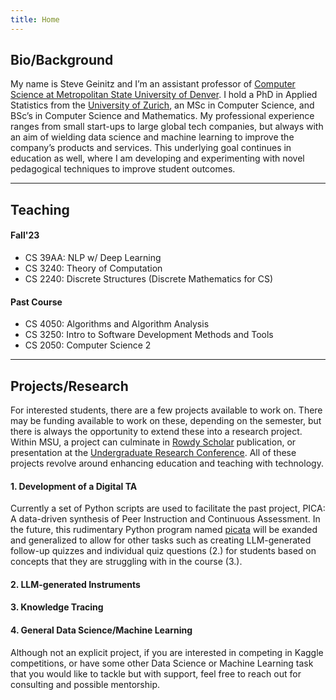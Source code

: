 ```yaml
---
title: Home
---
```


## Bio/Background
My name is Steve Geinitz and I’m an assistant professor of [Computer Science at Metropolitan State University of Denver](https://www.msudenver.edu/computer-sciences/). I hold a PhD in Applied Statistics from the [University of Zurich](https://www.uzh.ch/en.html), an MSc in Computer Science, and BSc’s in Computer Science and Mathematics. My professional experience ranges from small start-ups to large global tech companies, but always with an aim of wielding data science and machine learning to improve the company’s products and services. This underlying goal continues in education as well, where I am developing and experimenting with novel pedagogical techniques to improve student outcomes. 

___

## Teaching

#### Fall'23
- CS 39AA: NLP w/ Deep Learning
- CS 3240: Theory of Computation
- CS 2240: Discrete Structures (Discrete Mathematics for CS)
  
#### Past Course
- CS 4050: Algorithms and Algorithm Analysis
- CS 3250: Intro to Software Development Methods and Tools
- CS 2050: Computer Science 2
 


___

## Projects/Research
For interested students, there are a few projects available to work on. There may be funding available to work on these, depending on the semester, but there is always the opportunity to extend these into a research project. Within MSU, a project can culminate in [Rowdy Scholar](https://www.msudenver.edu/rowdy-scholar/) publication, or presentation at the [Undergraduate Research Conference](https://www.msudenver.edu/undergraduate-research-creative-scholarship-program/undergraduate-research-conference/). All of these projects revolve around enhancing education and teaching with technology. 


#### 1. Development of a Digital TA
Currently a set of Python scripts are used to facilitate the past project, PICA: A data-driven synthesis of Peer Instruction and Continuous Assessment. In the future, this rudimentary Python program named [picata](https://github.com/sgeinitz/picata) will be exanded and generalized to allow for other tasks such as creating LLM-generated follow-up quizzes and individual quiz questions (2.) for students based on concepts that they are struggling with in the course (3.). 

#### 2. LLM-generated Instruments


#### 3. Knowledge Tracing


#### 4. General Data Science/Machine Learning
Although not an explicit project, if you are interested in competing in Kaggle competitions, or have some other Data Science or Machine Learning task that you would like to tackle but with support, feel free to reach out for consulting and possible mentorship. 

